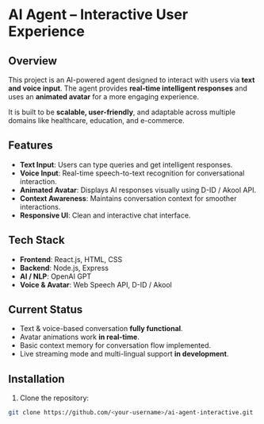 # AI Agent – Interactive User Experience

## Overview
This project is an AI-powered agent designed to interact with users via **text and voice input**. The agent provides **real-time intelligent responses** and uses an **animated avatar** for a more engaging experience.  

It is built to be **scalable, user-friendly**, and adaptable across multiple domains like healthcare, education, and e-commerce.

## Features
- **Text Input**: Users can type queries and get intelligent responses.
- **Voice Input**: Real-time speech-to-text recognition for conversational interaction.
- **Animated Avatar**: Displays AI responses visually using D-ID / Akool API.
- **Context Awareness**: Maintains conversation context for smoother interactions.
- **Responsive UI**: Clean and interactive chat interface.

## Tech Stack
- **Frontend**: React.js, HTML, CSS
- **Backend**: Node.js, Express
- **AI / NLP**: OpenAI GPT
- **Voice & Avatar**: Web Speech API, D-ID / Akool

## Current Status
- Text & voice-based conversation **fully functional**.
- Avatar animations work **in real-time**.
- Basic context memory for conversation flow implemented.
- Live streaming mode and multi-lingual support **in development**.

## Installation
1. Clone the repository:  
```bash
git clone https://github.com/<your-username>/ai-agent-interactive.git
